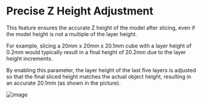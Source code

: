 # Precise Z Height Adjustment

This feature ensures the accurate Z height of the model after slicing, even if the model height is not a multiple of the layer height.

For example, slicing a 20mm x 20mm x 20.1mm cube with a layer height of 0.2mm would typically result in a final height of 20.2mm due to the layer height increments.

By enabling this parameter, the layer height of the last five layers is adjusted so that the final sliced height matches the actual object height, resulting in an accurate 20.1mm (as shown in the picture).

![image](https://github.com/SoftFever/OrcaSlicer/assets/103989404/e2d4efab-a8f4-4df6-baa6-42f526ac83ec)
